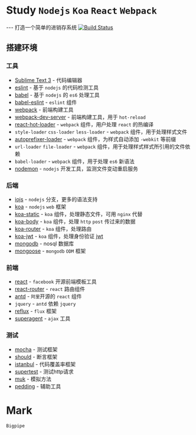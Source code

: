 # Study `Nodejs` `Koa` `React` `Webpack`
--- 打造一个简单的进销存系统
[![Build Status](https://travis-ci.org/iamcc/study-koa-react-webpack.svg)](https://travis-ci.org/iamcc/study-koa-react-webpack)
## 搭建环境
### 工具
- [Sublime Text 3](http://www.sublimetext.com/3) - 代码编辑器
- [eslint](https://github.com/eslint/eslint) - 基于 `nodejs` 的代码检测工具
- [babel](https://github.com/babel/babel) - 基于 `nodejs` 的 `es6` 处理工具
- [babel-eslint](https://github.com/babel/babel-eslint) - `eslint` 组件
- [webpack](http://webpack.github.io/) - 前端构建工具
- [webpack-dev-server](http://webpack.github.io/docs/webpack-dev-server.html) - 前端构建工具，用于 `hot-reload`
- [react-hot-loader](https://github.com/gaearon/react-hot-loader) - `webpack` 组件，用户处理 `react` 的热编译
- `style-loader` `css-loader` `less-loader` - `webpack` 组件，用于处理样式文件
- [autoprefixer-loader](https://github.com/passy/autoprefixer-loader) - `webpack` 组件，为样式自动添加 `-webkit` 等前缀
- `url-loader` `file-loader` - `webpack` 组件，用于处理样式样式所引用的文件依赖
- `babel-loader` - `webpack` 组件，用于处理 `es6` 新语法
- [nodemon](https://github.com/remy/nodemon) - `nodejs` 开发工具，监测文件变动重启服务

### 后端
- [iojs](https://iojs.org/en/index.html) - `nodejs` 分支，更多的语法支持
- [koa](http://koajs.com/) - `nodejs` `web` 框架
- [koa-static](https://github.com/koajs/static) - `koa` 组件，处理静态文件，可用 `nginx` 代替
- [koa-body](https://github.com/dlau/koa-body) - `koa` 组件，处理 `http` `post` 传过来的数据
- [koa-router](https://github.com/alexmingoia/koa-router) - `koa` 组件，处理路由
- [koa-jwt](https://github.com/stiang/koa-jwt) - `koa` 组件，处理身份验证 [jwt](http://jwt.io/)
- [mongodb](http://www.mongodb.org) - nosql 数据库
- [mongoose](http://mongoosejs.com/) - `mongodb` `ODM` 框架

### 前端
- [react](http://facebook.github.io/react/) - `facebook` 开源前端模板工具
- [react-router](https://github.com/rackt/react-router) - `react` 路由组件
- [antd](http://ant.design/) - `阿里`开源的 `react` 组件
- `jquery` - `antd` 依赖 `jquery`
- [reflux](https://github.com/reflux/refluxjs) - `flux` 框架
- [superagent](https://github.com/visionmedia/superagent) - `ajax` 工具

### 测试
- [mocha](http://mochajs.org/) - 测试框架
- [should](https://github.com/shouldjs/should.js) - 断言框架
- [istanbul](https://github.com/gotwarlost/istanbul) - 代码覆盖率框架
- [supertest](https://github.com/visionmedia/supertest) - 测试http请求
- [muk](https://github.com/fent/node-muk) - 模拟方法
- [pedding](https://github.com/node-modules/pedding) - 辅助工具



# Mark
`Bigpipe`
